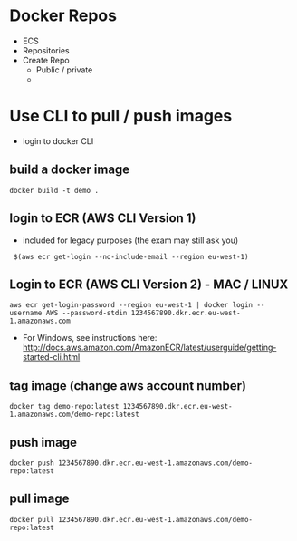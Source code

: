 
# Docker Repos

- ECS
- Repositories
- Create Repo
	- Public / private
	- 



# Use CLI to pull / push images

- login to docker CLI

## build a docker image
```
docker build -t demo .
```

## login to ECR (AWS CLI Version 1)
- included for legacy purposes (the exam may still ask you)
```
 $(aws ecr get-login --no-include-email --region eu-west-1)
```

## Login to ECR (AWS CLI Version 2) - MAC / LINUX
```
aws ecr get-login-password --region eu-west-1 | docker login --username AWS --password-stdin 1234567890.dkr.ecr.eu-west-1.amazonaws.com
```

-  For Windows, see instructions here: http://docs.aws.amazon.com/AmazonECR/latest/userguide/getting-started-cli.html

## tag image (change aws account number)
```
docker tag demo-repo:latest 1234567890.dkr.ecr.eu-west-1.amazonaws.com/demo-repo:latest
```

## push image
```
docker push 1234567890.dkr.ecr.eu-west-1.amazonaws.com/demo-repo:latest
```

## pull image
```
docker pull 1234567890.dkr.ecr.eu-west-1.amazonaws.com/demo-repo:latest
```